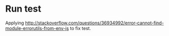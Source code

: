 Run test
=========

Applying http://stackoverflow.com/questions/36934992/error-cannot-find-module-errorutils-from-env-js to fix test.
